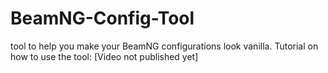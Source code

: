 # BeamNG-Config-Tool
tool to help you make your BeamNG configurations look vanilla.
Tutorial on how to use the tool: [Video not published yet]
